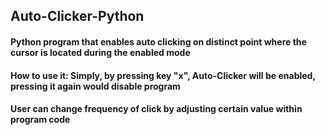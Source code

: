 ## Auto-Clicker-Python
#### Python program that enables auto clicking on distinct point where the cursor is located during the enabled mode
#### How to use it: Simply, by pressing key "x", Auto-Clicker will be enabled, pressing it again would disable program
#### User can change frequency of click by adjusting certain value within program code 
